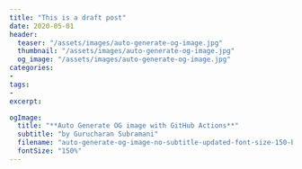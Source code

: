 ```yaml
---
title: "This is a draft post"
date: 2020-05-01
header:
  teaser: "/assets/images/auto-generate-og-image.jpg"
  thumbnail: "/assets/images/auto-generate-og-image.jpg"
  og_image: "/assets/images/auto-generate-og-image.jpg"
categories:
- 
tags:
-  
excerpt: 

ogImage:
  title: "**Auto Generate OG image with GitHub Actions**"
  subtitle: "by Gurucharan Subramani"
  filename: "auto-generate-og-image-no-subtitle-updated-font-size-150-bold-text" 
  fontSize: "150%"
---
```

